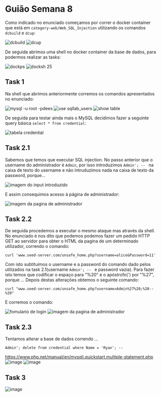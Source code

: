 # Guião Semana 8
Como indicado no enunciado começamos por correr o docker container que está em `category-web/Web_SQL_Injection` utilizando os comandos `dcbuild` e `dcup`:

![dcbuild](https://git.fe.up.pt/fsi/fsi2324/logs/l06g07/-/raw/main/images/sqli_00.png)
![dcup](https://git.fe.up.pt/fsi/fsi2324/logs/l06g07/-/raw/main/images/sqli_01.png)

De seguida abrimos uma shell no docker container da base de dados, para podermos realizar as tasks:

![dockps](https://git.fe.up.pt/fsi/fsi2324/logs/l06g07/-/raw/main/images/sqli_02.png)
![docksh 25](https://git.fe.up.pt/fsi/fsi2324/logs/l06g07/-/raw/main/images/sqli_03.png)


## Task 1
Na shell que abrimos anteriormente corremos os comandos apresentados no enunciado:

![mysql -u root -pdees](https://git.fe.up.pt/fsi/fsi2324/logs/l06g07/-/raw/main/images/sqli_045.png)
![use sqllab_users](https://git.fe.up.pt/fsi/fsi2324/logs/l06g07/-/raw/main/images/sqli_04.png)
![show table](https://git.fe.up.pt/fsi/fsi2324/logs/l06g07/-/raw/main/images/sqli_05.png)

De seguida para testar ainda mais o MySQL decidimos fazer a seguinte query básica `select * from credential`:

![tabela credential](https://git.fe.up.pt/fsi/fsi2324/logs/l06g07/-/raw/main/images/sqli_06.png)

## Task 2.1
Sabemos que temos que executar SQL injection. No passo anterior que o username do administrador é `Admin`, por isso introduzimos `Admin'; -- ` na caixa de texto do username e não intruduzimos nada na caixa de texto da password, porque...

![imagem do input introduzido](https://git.fe.up.pt/fsi/fsi2324/logs/l06g07/-/raw/main/images/sqli_07.png)

E assim consequimos acesso à página de administrador:

![imagem da pagina de administrador](https://git.fe.up.pt/fsi/fsi2324/logs/l06g07/-/raw/main/images/sqli_08.png)

## Task 2.2

De seguida procedemos a executar o mesmo ataque mas através da shell. No enunciado é nos dito que podemos podemos fazer um pedido HTTP GET ao servidor para obter o HTML da pagina de um determinado utilizador, correndo o comando:
```
curl 'www.seed-server.com/unsafe_home.php?username=alice&Password=11'
```
Com isto subtituimos o username e a password do comando dado pelos utilizados na task 2.1(username `Admin'; -- ` e password vazia). Para fazer isto temos que codificar o espaço para "%20" e o apóstrofo(') por "%27", porque ...
Depois destas alterações obtemos o seguinte comando:
```
curl "www.seed-server.com/unsafe_home.php?username=Admin%27%20;%20--%20"
```
E corremos o comando:

![fomulario de login](https://git.fe.up.pt/fsi/fsi2324/logs/l06g07/-/raw/main/images/sqli_11.png)
![imagem da pagina de administrador](https://git.fe.up.pt/fsi/fsi2324/logs/l06g07/-/raw/main/images/sqli_10.png)

## Task 2.3
Tentamos alterar a base de dados correndo ...
```
Admin'; delete from credential where Name = 'Ryan'; --
``` 
https://www.php.net/manual/en/mysqli.quickstart.multiple-statement.php
![image](https://git.fe.up.pt/fsi/fsi2324/logs/l06g07/-/raw/main/images/sqli_12.png)
![image](https://git.fe.up.pt/fsi/fsi2324/logs/l06g07/-/raw/main/images/sqli_13.png)


## Task 3
![image](https://git.fe.up.pt/fsi/fsi2324/logs/l06g07/-/raw/main/images/SQLI1.PNG)
